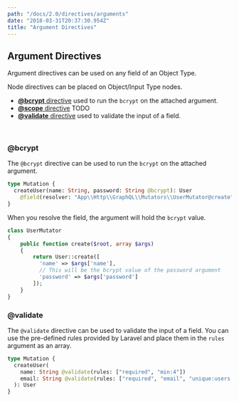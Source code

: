```yaml
---
path: "/docs/2.0/directives/arguments"
date: "2018-03-31T20:37:30.954Z"
title: "Argument Directives"
---
```


## Argument Directives

Argument directives can be used on any field of an Object Type.

Node directives can be placed on Object/Input Type nodes.

* [**@bcrypt** directive](#bcrypt) used to run the `bcrypt` on the attached argument.
* [**@scope** directive](#scope) TODO
* [**@validate** directive](#validate) used to validate the input of a field.

<br />

<a name="bcrypt"></a>

### @bcrypt

The `@bcrypt` directive can be used to run the `bcrypt` on the attached argument.

```graphql
type Mutation {
  createUser(name: String, password: String @bcrypt): User
    @field(resolver: "App\\Http\\GraphQL\\Mutators\\UserMutator@create")
}
```

When you resolve the field, the argument will hold the `bcrypt` value.

```php
class UserMutator
{
    public function create($root, array $args)
    {
        return User::create([
          'name' => $args['name'],
          // This will be the bcrypt value of the password argument
          'password' => $args['password']
        ]);
    }
}
```

<a name="validate"></a>

### @validate

The `@validate` directive can be used to validate the input of a field. You can use the pre-defined rules provided by Laravel and place them in the `rules` argument as an array.

```graphql
type Mutation {
  createUser(
    name: String @validate(rules: ["required", "min:4"])
    email: String @validate(rules: ["required", "email", "unique:users,email"])
  ): User
}
```
